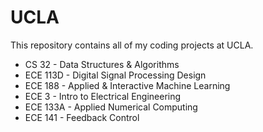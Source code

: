 # UCLA

This repository contains all of my coding projects at UCLA.

* CS 32     - Data Structures & Algorithms
* ECE 113D  - Digital Signal Processing Design
* ECE 188   - Applied & Interactive Machine Learning
* ECE 3     - Intro to Electrical Engineering
* ECE 133A  - Applied Numerical Computing
* ECE 141   - Feedback Control
